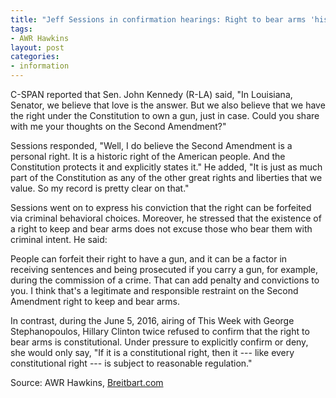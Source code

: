 ```yaml
---
title: "Jeff Sessions in confirmation hearings: Right to bear arms 'historic,' Constitutionally protected"
tags:
- AWR Hawkins
layout: post
categories:
- information
---
```


C-SPAN reported that Sen. John Kennedy (R-LA) said, "In Louisiana, Senator, we believe that love is the answer. But we also believe that we have the right under the Constitution to own a gun, just in case. Could you share with me your thoughts on the Second Amendment?"

Sessions responded, "Well, I do believe the Second Amendment is a personal right. It is a historic right of the American people. And the Constitution protects it and explicitly states it." He added, "It is just as much part of the Constitution as any of the other great rights and liberties that we value. So my record is pretty clear on that."

Sessions went on to express his conviction that the right can be forfeited via criminal behavioral choices. Moreover, he stressed that the existence of a right to keep and bear arms does not excuse those who bear them with criminal intent. He said:

People can forfeit their right to have a gun, and it can be a factor in receiving sentences and being prosecuted if you carry a gun, for example, during the commission of a crime. That can add penalty and convictions to you. I think that's a legitimate and responsible restraint on the Second Amendment right to keep and bear arms.

In contrast, during the June 5, 2016, airing of This Week with George Stephanopoulos, Hillary Clinton twice refused to confirm that the right to bear arms is constitutional. Under pressure to explicitly confirm or deny, she would only say, "If it is a constitutional right, then it --- like every constitutional right --- is subject to reasonable regulation."

Source: AWR Hawkins, [Breitbart.com](https://www.breitbart.com/politics/2017/01/11/jeff-sessions-confirmation-hearings-right-bear-arms-historic-constitutionally-proctected/)
